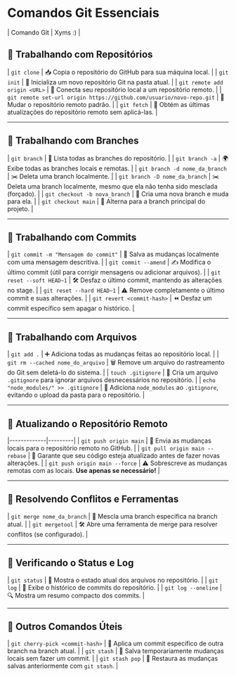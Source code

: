 # Comandos Git Essenciais
| Comando Git | Xyms :) |

## 🔹 **Trabalhando com Repositórios**
| `git clone` | 📥 Copia o repositório do GitHub para sua máquina local. |
| `git init` | 🏁 Inicializa um novo repositório Git na pasta atual. |
| `git remote add origin <URL>` | 🔗 Conecta seu repositório local a um repositório remoto. |
| `git remote set-url origin https://github.com/usuario/novo-repo.git` | 💨 Mudar o repositório remoto padrão. |
| `git fetch` | 🔄 Obtém as últimas atualizações do repositório remoto sem aplicá-las. |

---

## 🔹 **Trabalhando com Branches**
| `git branch` | 🌿 Lista todas as branches do repositório. |
| `git branch -a` | 🌍 Exibe todas as branches locais e remotas. |
| `git branch -d nome_da_branch` | ✂️ Deleta uma branch localmente. |
| `git branch -D nome_da_branch` | ✂️ Deleta uma branch localmente, mesmo que ela não tenha sido mesclada (forçado). |
| `git checkout -b nova_branch` | 🌱 Cria uma nova branch e muda para ela. |
| `git checkout main` | 🔄 Alterna para a branch principal do projeto. |

---

## 🔹 **Trabalhando com Commits**
| `git commit -m "Mensagem do commit"` | 💾 Salva as mudanças localmente com uma mensagem descritiva. |
| `git commit --amend` | ✍️ Modifica o último commit (útil para corrigir mensagens ou adicionar arquivos). |
| `git reset --soft HEAD~1` | 🛠️ Desfaz o último commit, mantendo as alterações no stage. |
| `git reset --hard HEAD~1` | ⚠️ Remove completamente o último commit e suas alterações. |
| `git revert <commit-hash>` | ⏪ Desfaz um commit específico sem apagar o histórico. |

---

## 🔹 **Trabalhando com Arquivos**
| `git add .` | ➕ Adiciona todas as mudanças feitas ao repositório local. |
| `git rm --cached nome_do_arquivo` | 🗑️ Remove um arquivo do rastreamento do Git sem deletá-lo do sistema. |
| `touch .gitignore` | 🚫 Cria um arquivo `.gitignore` para ignorar arquivos desnecessários no repositório. |
| `echo "node_modules/" >> .gitignore` | 📂 Adiciona `node_modules` ao `.gitignore`, evitando o upload da pasta para o repositório. |

---

## 🔹 **Atualizando o Repositório Remoto**
|-------------|---------|
| `git push origin main` | 🚀 Envia as mudanças locais para o repositório remoto no GitHub. |
| `git pull origin main --rebase` | 🔄 Garante que seu código esteja atualizado antes de fazer novas alterações. |
| `git push origin main --force` | ⚠️ Sobrescreve as mudanças remotas com as locais. **Use apenas se necessário!** |

---

## 🔹 **Resolvendo Conflitos e Ferramentas**
| `git merge nome_da_branch` | 🔗 Mescla uma branch específica na branch atual. |
| `git mergetool` | 🛠️ Abre uma ferramenta de merge para resolver conflitos (se configurado). |

---

## 🔹 **Verificando o Status e Log**
| `git status` | 📢 Mostra o estado atual dos arquivos no repositório. |
| `git log` | 📜 Exibe o histórico de commits do repositório. |
| `git log --oneline` | 🔍 Mostra um resumo compacto dos commits. |

---

## 🔹 **Outros Comandos Úteis**
| `git cherry-pick <commit-hash>` | 🍒 Aplica um commit específico de outra branch na branch atual. |
| `git stash` | 💾 Salva temporariamente mudanças locais sem fazer um commit. |
| `git stash pop` | 🔄 Restaura as mudanças salvas anteriormente com `git stash`. |
